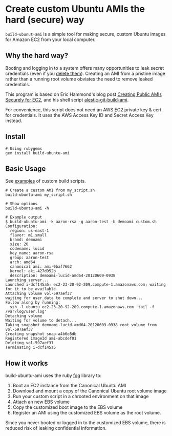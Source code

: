 # Create custom Ubuntu AMIs the hard (secure) way

`build-ubunut-ami` is a simple tool for making secure, custom Ubuntu images for Amazon EC2 from your local computer.

## Why the hard way?

Booting and logging in to a system offers many opportunities to leak secret credentials (even if you [delete them](http://alestic.com/2009/09/ec2-public-ebs-danger)). Creating an AMI from a pristine image rather than a running root volume obviates the need to remove leaked credentials.

This program is based on Eric Hammond's blog post [Creating Public AMIs Securely for EC2](http://alestic.com/2011/06/ec2-ami-security), and his shell script [alestic-git-build-ami](https://github.com/alestic/alestic-git/blob/master/bin/alestic-git-build-ami).

For convenience, this script does not need an AWS EC2 private key & cert for credentials. It uses the AWS Access Key ID and Secret Access Key instead.

## Install

    # Using rubygems
    gem install build-ubuntu-ami

## Basic Usage

See [examples](https://github.com/kickstarter/build-ubuntu-ami/tree/master/examples) of custom build scripts.

    # Create a custom AMI from my_script.sh
    build-ubuntu-ami my_script.sh

    # Show options
    build-ubuntu-ami -h

    # Example output
    $ build-ubuntu-ami -k aaron-rsa -g aaron-test -b demoami custom.sh
    Configuration:
      region: us-east-1
      flavor: m1.small
      brand: demoami
      size: 20
      codename: lucid
      key_name: aaron-rsa
      group: aaron-test
      arch: amd64
      canonical ami: ami-0baf7662
      kernel: aki-427d952b
      description: demoami-lucid-amd64-20120609-0938
    Launching server...
    Launched i-dcf145a5; ec2-23-20-92-209.compute-1.amazonaws.com; waiting for it to be available.
    Attaching volume vol-597aef37
    waiting for user_data to complete and server to shut down...
    Follow along by running:
      ssh -l ubuntu ec2-23-20-92-209.compute-1.amazonaws.com 'tail -f /var/log/user.log'
    Detaching volume
    Waiting for volume to detach...
    Taking snapshot demoami-lucid-amd64-20120609-0938 root volume from vol-597aef37
    Creating snapshot snap-a4b6e8db
    Registered imageId ami-abcdef01
    Deleting vol-597aef37
    Terminating i-dcf145a5

## How it works

build-ubuntu-ami uses the ruby [fog](http://fog.io) library to:

1. Boot an EC2 instance from the Canonical Ubuntu AMI
2. Download and mount a copy of the Canonical Ubuntu root volume image
3. Run your custom script in a chrooted environment on that image
4. Attach an new EBS volume
5. Copy the customized boot image to the EBS volume
6. Register an AMI using the customized EBS volume as the root volume.

Since you never booted or logged in to the customized EBS volume, there is reduced risk of leaking confidential information.

